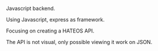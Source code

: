 Javascript backend.

Using Javascript, express as framework.

Focusing on creating a HATEOS API.

The API is not visual, only possible viewing it work on JSON.
